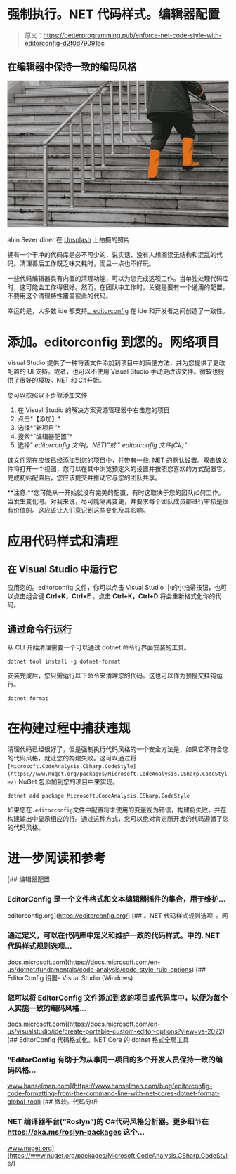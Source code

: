 # 强制执行。NET 代码样式。编辑器配置

> 原文：<https://betterprogramming.pub/enforce-net-code-style-with-editorconfig-d2f0d79091ac>

## 在编辑器中保持一致的编码风格

![](img/eb6f64abc25d7b90ffdb62ffc8c6f91c.png)

ahin Sezer diner 在 [Unsplash](https://unsplash.com?utm_source=medium&utm_medium=referral) 上拍摄的照片

拥有一个干净的代码库是必不可少的，说实话，没有人想阅读无结构和混乱的代码。清理善后工作既乏味又耗时，而且一点也不好玩。

一些代码编辑器具有内置的清理功能，可以为您完成这项工作。当单独处理代码库时，这可能会工作得很好。然而，在团队中工作时，关键是要有一个通用的配置，不要用这个清理特性覆盖彼此的代码。

幸运的是，大多数 ide 都支持[。editorconfig](https://editorconfig.org/) 在 ide 和开发者之间创造了一致性。

# 添加。editorconfig 到您的。网络项目

Visual Studio 提供了一种将该文件添加到项目中的简便方法，并为您提供了更改配置的 UI 支持。或者，也可以不使用 Visual Studio 手动更改该文件。微软也提供了很好的模板。NET 和 C#开始。

您可以按照以下步骤添加文件:

1.  在 Visual Studio 的解决方案资源管理器中右击您的项目
2.  点击*【添加】*
3.  选择*“新项目”*
4.  搜索*“编辑器配置”*
5.  选择" *editorconfig 文件(。NET)"或* " *editorconfig 文件(C#)"*

该文件现在应该已经添加到您的项目中，并带有一些. NET 的默认设置。双击该文件将打开一个视图，您可以在其中浏览预定义的设置并按照您喜欢的方式配置它。完成初始配置后，您应该提交并推动它与您的团队共享。

**注意:**您可能从一开始就没有完美的配置，有时这取决于您的团队如何工作。当发生变化时。对我来说，尽可能隔离变更，并要求每个团队成员都进行审核是很有价值的。这应该让人们意识到这些变化及其影响。

# 应用代码样式和清理

## 在 Visual Studio 中运行它

应用您的。editorconfig 文件，你可以点击 Visual Studio 中的小扫帚按钮，也可以点击组合键 **Ctrl+K，Ctrl+E** 。点击 **Ctrl+K，Ctrl+D** 将会重新格式化你的代码。

## 通过命令行运行

从 CLI 开始清理需要一个可以通过 dotnet 命令行界面安装的工具。

```
dotnet tool install -g dotnet-format
```

安装完成后，您只需运行以下命令来清理您的代码。这也可以作为预提交挂钩运行。

```
dotnet format
```

# 在构建过程中捕获违规

清理代码已经很好了，但是强制执行代码风格的一个安全方法是，如果它不符合您的代码风格，就让您的构建失败。这可以通过将`[Microsoft.CodeAnalysis.CSharp.CodeStyle](https://www.nuget.org/packages/Microsoft.CodeAnalysis.CSharp.CodeStyle/)` NuGet 包添加到您的项目中来实现。

```
dotnet add package Microsoft.CodeAnalysis.CSharp.CodeStyle
```

如果您在`.editorconfig`文件中配置将未使用的变量视为错误，构建将失败，并在构建输出中显示相应的行。通过这种方式，您可以绝对肯定所开发的代码遵循了您的代码风格。

# 进一步阅读和参考

[](https://editorconfig.org/) [## 编辑器配置

### EditorConfig 是一个文件格式和文本编辑器插件的集合，用于维护…

editorconfig.org](https://editorconfig.org/) [](https://docs.microsoft.com/en-us/dotnet/fundamentals/code-analysis/code-style-rule-options) [## 。NET 代码样式规则选项-。网

### 通过定义，可以在代码库中定义和维护一致的代码样式。中的. NET 代码样式规则选项…

docs.microsoft.com](https://docs.microsoft.com/en-us/dotnet/fundamentals/code-analysis/code-style-rule-options) [](https://docs.microsoft.com/en-us/visualstudio/ide/create-portable-custom-editor-options?view=vs-2022) [## EditorConfig 设置- Visual Studio (Windows)

### 您可以将 EditorConfig 文件添加到您的项目或代码库中，以便为每个人实施一致的编码风格…

docs.microsoft.com](https://docs.microsoft.com/en-us/visualstudio/ide/create-portable-custom-editor-options?view=vs-2022) [](https://www.hanselman.com/blog/editorconfig-code-formatting-from-the-command-line-with-net-cores-dotnet-format-global-tool) [## EditorConfig 代码格式化。NET Core 的 dotnet 格式全局工具

### “EditorConfig 有助于为从事同一项目的多个开发人员保持一致的编码风格…

www.hanselman.com](https://www.hanselman.com/blog/editorconfig-code-formatting-from-the-command-line-with-net-cores-dotnet-format-global-tool) [](https://www.nuget.org/packages/Microsoft.CodeAnalysis.CSharp.CodeStyle/) [## 微软。代码分析

### NET 编译器平台(“Roslyn”)的 C#代码风格分析器。更多细节在 https://aka.ms/roslyn-packages 这个…

www.nuget.org](https://www.nuget.org/packages/Microsoft.CodeAnalysis.CSharp.CodeStyle/)